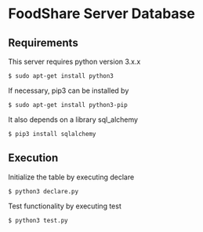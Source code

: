 # FoodShare Server Database
## Requirements
This server requires python version 3.x.x
```
$ sudo apt-get install python3
```
If necessary, pip3 can be installed by
```
$ sudo apt-get install python3-pip
```
It also depends on a library sql_alchemy
```
$ pip3 install sqlalchemy
```
## Execution
Initialize the table by executing declare
```
$ python3 declare.py
```
Test functionality by executing test
```
$ python3 test.py
```







